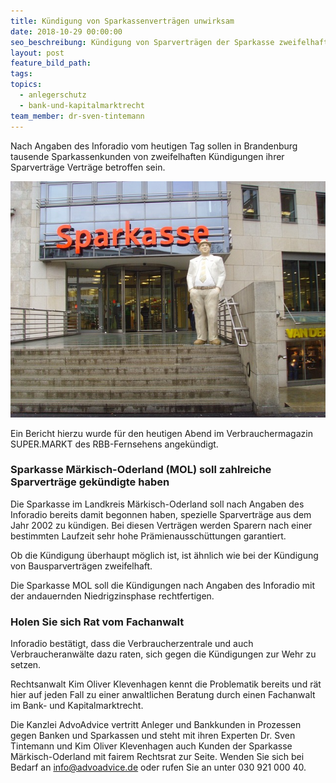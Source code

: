 ```yaml
---
title: Kündigung von Sparkassenverträgen unwirksam
date: 2018-10-29 00:00:00
seo_beschreibung: Kündigung von Sparverträgen der Sparkasse zweifelhaft
layout: post
feature_bild_path:
tags:
topics:
  - anlegerschutz
  - bank-und-kapitalmarktrecht
team_member: dr-sven-tintemann
---
```


Nach Angaben des Inforadio vom heutigen Tag sollen in Brandenburg tausende Sparkassenkunden von zweifelhaften Kündigungen ihrer Sparverträge Verträge betroffen sein.

![Sparkasse - Bild Pixabay](/uploads/sparkasse-50118-640.jpg "Sparkassenkunden gekündigt")

Ein Bericht hierzu wurde für den heutigen Abend im Verbrauchermagazin SUPER.MARKT des RBB-Fernsehens angekündigt.

### Sparkasse Märkisch-Oderland (MOL) soll zahlreiche Sparverträge gekündigte haben

Die Sparkasse im Landkreis Märkisch-Oderland soll nach Angaben des Inforadio bereits damit begonnen haben, spezielle Sparverträge aus dem Jahr 2002 zu kündigen. Bei diesen Verträgen werden Sparern nach einer bestimmten Laufzeit sehr hohe Prämienausschüttungen garantiert.

Ob die Kündigung überhaupt möglich ist, ist ähnlich wie bei der Kündigung von Bausparverträgen zweifelhaft.

Die Sparkasse MOL soll die Kündigungen nach Angaben des Inforadio mit der andauernden Niedrigzinsphase rechtfertigen.

### Holen Sie sich Rat vom Fachanwalt

Inforadio bestätigt, dass die Verbraucherzentrale und auch Verbraucheranwälte dazu raten, sich gegen die Kündigungen zur Wehr zu setzen.

Rechtsanwalt Kim Oliver Klevenhagen kennt die Problematik bereits und rät hier auf jeden Fall zu einer anwaltlichen Beratung durch einen Fachanwalt im Bank- und Kapitalmarktrecht.

Die Kanzlei AdvoAdvice vertritt Anleger und Bankkunden in Prozessen gegen Banken und Sparkassen und steht mit ihren Experten Dr. Sven Tintemann und Kim Oliver Klevenhagen auch Kunden der Sparkasse Märkisch-Oderland mit fairem Rechtsrat zur Seite. Wenden Sie sich bei Bedarf an info@advoadvice.de oder rufen Sie an unter 030 921 000 40.